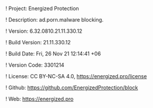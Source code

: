 ! Project: Energized Protection

! Description: ad.porn.malware blocking.

! Version: 6.32.0810.21.11.330.12

! Build Version: 21.11.330.12

! Build Date: Fri, 26 Nov 21 12:14:41 +06

! Version Code: 3301214

! License: CC BY-NC-SA 4.0, https://energized.pro/license

! Github: https://github.com/EnergizedProtection/block

! Web: https://energized.pro
